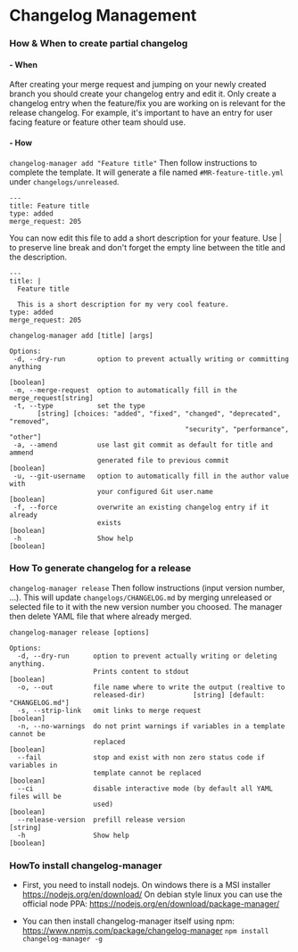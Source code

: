 # Changelog Management

### How & When to create partial changelog
#### - When
After creating your merge request and jumping on your newly created branch you should create your changelog entry and edit it.
Only create a changelog entry when the feature/fix you are working on is relevant for the release changelog. For example, it's important to have an entry for user facing feature or feature other team should use.

#### - How
`changelog-manager add "Feature title"`
Then follow instructions to complete the template.
It will generate a file named `#MR-feature-title.yml` under `changelogs/unreleased`.
```
---
title: Feature title
type: added
merge_request: 205
```
You can now edit this file to add a short description for your feature.
Use | to preserve line break and don't forget the empty line between the title and the description.
```
---
title: |
  Feature title

  This is a short description for my very cool feature.  
type: added
merge_request: 205
```

```
changelog-manager add [title] [args]

Options:
 -d, --dry-run        option to prevent actually writing or committing anything
                                                                      [boolean]
 -m, --merge-request  option to automatically fill in the merge_request[string]
 -t, --type           set the type
       [string] [choices: "added", "fixed", "changed", "deprecated", "removed",
                                            "security", "performance", "other"]
 -a, --amend          use last git commit as default for title and ammend
                      generated file to previous commit               [boolean]
 -u, --git-username   option to automatically fill in the author value with
                      your configured Git user.name                   [boolean]
 -f, --force          overwrite an existing changelog entry if it already
                      exists                                          [boolean]
 -h                   Show help                                       [boolean]
 ```

### How To generate changelog for a release
`changelog-manager release`
Then follow instructions (input version number, ...).
This will update `changelogs/CHANGELOG.md` by merging unreleased or selected file to it with the new version number you choosed.
The manager then delete YAML file that where already merged.
```
changelog-manager release [options]

Options:
  -d, --dry-run      option to prevent actually writing or deleting anything.
                     Prints content to stdout                          [boolean]
  -o, --out          file name where to write the output (realtive to
                     released-dir)            [string] [default: "CHANGELOG.md"]
  -s, --strip-link   omit links to merge request                       [boolean]
  -n, --no-warnings  do not print warnings if variables in a template cannot be
                     replaced                                          [boolean]
  --fail             stop and exist with non zero status code if variables in
                     template cannot be replaced                       [boolean]
  --ci               disable interactive mode (by default all YAML files will be
                     used)                                             [boolean]
  --release-version  prefill release version                            [string]
  -h                 Show help                                         [boolean]
```

### HowTo install changelog-manager
- First, you need to install nodejs.
On windows there is a MSI installer
https://nodejs.org/en/download/
On debian style linux you can use the official node PPA:
https://nodejs.org/en/download/package-manager/

- You can then install changelog-manager itself using npm:
https://www.npmjs.com/package/changelog-manager
`npm install changelog-manager -g`
